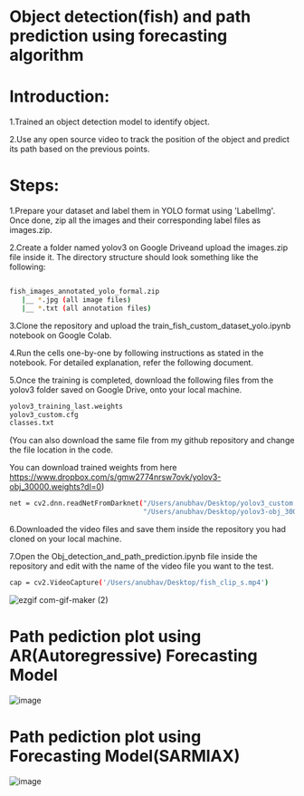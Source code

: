 # Object detection(fish) and path prediction using forecasting algorithm

# Introduction:

1.Trained an object detection model to identify  object.

2.Use any open source video to track the position of the object and predict its path based on the previous points.


# Steps:

1.Prepare your dataset and label them in YOLO format using 'LabelImg'. Once done, zip all the images and their corresponding label files as images.zip.

2.Create a folder named yolov3 on Google Driveand upload the images.zip file inside it. The directory structure should look something like the following:
```bash

fish_images_annotated_yolo_formal.zip
   |__ *.jpg (all image files)
   |__ *.txt (all annotation files)
```
3.Clone the repository and upload the train_fish_custom_dataset_yolo.ipynb
 notebook on Google Colab.

4.Run the cells one-by-one by following instructions as stated in the notebook. For detailed explanation, refer the following document.

5.Once the training is completed, download the following files from the yolov3 folder saved on Google Drive, onto your local machine.
```bash
yolov3_training_last.weights
yolov3_custom.cfg
classes.txt
```
(You can also download the same file from my github repository 
and change the file location in the code.

You can download trained weights from here
https://www.dropbox.com/s/gmw2774nrsw7ovk/yolov3-obj_30000.weights?dl=0)
```bash
net = cv2.dnn.readNetFromDarknet("/Users/anubhav/Desktop/yolov3_custom.cfg",
                                 "/Users/anubhav/Desktop/yolov3-obj_30000.weights")
```

6.Downloaded the video files and save them inside the repository you had cloned on your local machine.


7.Open the Obj_detection_and_path_prediction.ipynb file inside the repository and edit with the name of the video file you want to the test.
```bash
cap = cv2.VideoCapture('/Users/anubhav/Desktop/fish_clip_s.mp4')
```




![ezgif com-gif-maker (2)](https://user-images.githubusercontent.com/76263415/140932458-72276e58-e8ab-427c-8140-b0f96945d4c4.gif)
# Path pediction plot using AR(Autoregressive) Forecasting Model
![image](https://user-images.githubusercontent.com/76263415/141079957-97dd8d10-eb8d-4b13-b911-617ec037b538.png)


# Path pediction plot using Forecasting Model(SARMIAX)
![image](https://user-images.githubusercontent.com/76263415/141080056-099d2220-95b2-4f7b-82dd-234c23dd2dcd.png)






